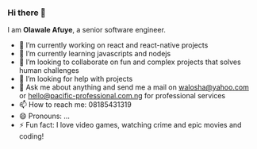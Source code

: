### Hi there 👋


I am **Olawale Afuye**, a senior software engineer.

- 🔭 I’m currently working on react and react-native projects
- 🌱 I’m currently learning javascripts and nodejs
- 👯 I’m looking to collaborate on fun and complex projects that solves human challenges
- 🤔 I’m looking for help with projects 
- 💬 Ask me about anything and send me a mail on walosha@yahoo.com or hello@pacific-professional.com.ng for professional services
- 📫 How to reach me: 08185431319
- 😄 Pronouns: ...
- ⚡ Fun fact: I love video games, watching crime and epic movies and coding!

